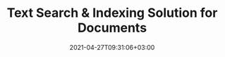 ---
############################# Static ############################
layout: "product"
date: 2021-04-27T09:31:06+03:00
draft: false

############################# Head ############################
head_title: "Text Search & Indexing Solution | On Premise APIs & Free App"
head_description: "Perform text searching & data Indexing on MS Office, OpenDocument, PDF & other File Formats using On Premise APIs or use the online Document Search App."

############################# Header ############################
title: "Text Search & Indexing Solution for Documents"
description: "‎Perform text search and indexing on Microsoft Office, OpenOffice, PDF and many other document file formats."

############################# APIs ###############################
apis:
  enable: true

  api:
    # api loop
    - title: "GroupDocs.Search On Premise APIs Include"
      link: "/search/"
      label: "View All On Premise APIs"
      api_product:
        # api_product loop
        - link: "/search/net/"
          img_alt: "GroupDocs.Search for .NET"
          image: "https://www.groupdocs.cloud/templates/groupdocs/images/product-logos/groupdocs-search-net.png"
          product: "GroupDocs.Search for"
          platform: ".NET"
          content: "On Premise APIs for .NET applications to perform data indexing and text search in your documents."

        # api_product loop
        - link: "/search/java/"
          img_alt: "GroupDocs.Search for Java"
          image: "https://www.groupdocs.cloud/templates/groupdocs/images/product-logos/groupdocs-search-java.png"
          product: "GroupDocs.Search for"
          platform: "Java"
          content: "Java APIs that help developers to implement text search and data indexing for the provided documents in Java based applications."

    # api loop
    - title: "GroupDocs.Search Cross Platform Apps Include"
      link: "https://products.groupdocs.app/search"
      label: "View All Cross Platform Apps"
      api_product:
        # api_product loop
        - link: "https://products.groupdocs.app/search/total"
          img_alt: "GroupDocs.Search Total"
          image: "https://www.aspose.cloud/templates/asposeapp/images/products/logo/aspose_search-app.png"
          product: "GroupDocs.Search"
          platform: "Total"
          content: "Search for text in Word, Excel, PowerPoint, PDF, XPS & many other types of files."

        # api_product loop
        - link: "https://products.groupdocs.app/search/docx"
          img_alt: "GroupDocs.Search DOCX"
          image: "https://www.aspose.cloud/templates/groupdocsapp/images/products/logo/groupdocs_words-app.png"
          product: "GroupDocs.Search"
          platform: "DOCX"
          content: "Search for text in Word, Excel, PowerPoint, PDF, XPS &amp; many other types of files."

        # api_product loop
        - link: "https://products.groupdocs.app/search/pdf"
          img_alt: "GroupDocs.Search PDF"
          image: "https://www.aspose.cloud/templates/groupdocsapp/images/products/logo/groupdocs_pdf-app.png"
          product: "GroupDocs.Search"
          platform: "PDF"
          content: "Upload your PDF files to perform content search directly from a web browser."

############################# Back to top ###############################
back_to_top:
  enable: true
---
